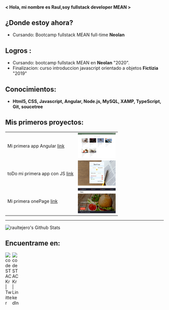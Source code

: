 
#### < Hola, mi nombre es Raul,soy fullstack developer MEAN >


## ¿Donde estoy ahora?
- Cursando: Bootcamp fullstack MEAN full-time **Neolan** 


## Logros :
- Cursando: bootcamp fullstack MEAN en **Neolan** "2020".
- Finalizacion: curso introduccion javascript orientado a objetos **Fictizia** "2019"

## Conocimientos:
  - **Html5, CSS, Javascript, Angular, Node.js, MySQL, XAMP, TypeScript, Git, soucetree**

## Mis primeros proyectos:

|                                                                         |                                                                     |
|-------------------------------------------------------------------------|---------------------------------------------------------------------|
|Mi primera app Angular [link](https://appblog-68dfd.firebaseapp.com/blog)|<img src="/img/blog.png" style="width:120px;height:80px;">          |
|toDo mi primera app con JS [link](https://todo-d615f.firebaseapp.com/)   |<img src="/img/todo.jpg" style="width:120px;height:80px;">          |
|Mi primera onePage [link](https://hamburgueseria-5d0f3.firebaseapp.com/) |<img src="/img/hamburgueseria.jpg" style="width:120px;height:80px;">|


<hr>

<img alt="raultejero's Github Stats" src="https://github-readme-stats.vercel.app/api?username=raultejero&show_icons=true&hide_border=true" />

## Encuentrame en:

[<img align="left" alt="codeSTACKr | Twitter" width="22px" src="https://cdn.jsdelivr.net/npm/simple-icons@v3/icons/twitter.svg" />][twitter]
[<img align="left" alt="codeSTACKr | LinkedIn" width="22px" src="https://cdn.jsdelivr.net/npm/simple-icons@v3/icons/linkedin.svg" />][linkedin]

[twitter]: https://twitter.com/Raul_te_ma
[linkedin]: https://www.linkedin.com/in/raul-tejero-martos-302569167/
